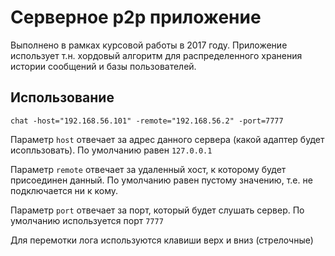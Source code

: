 # Серверное p2p приложение

Выполнено в рамках курсовой работы в 2017 году. 
Приложение использует т.н. хордовый алгоритм для 
распределенного хранения истории сообщений и базы
пользователей.

## Использование

```
chat -host="192.168.56.101" -remote="192.168.56.2" -port=7777
```

Параметр `host` отвечает за адрес данного сервера 
(какой адаптер будет исопльзовать). По умолчанию равен `127.0.0.1`

Параметр `remote` отвечает за удаленный хост, к которому будет
присоединен данный. По умолчанию равен пустому значению, т.е.
не подключается ни к кому.

Параметр `port` отвечает за порт, который будет слушать сервер.
По умолчанию используется порт `7777`

Для перемотки лога используются клавиши верх и вниз (стрелочные)